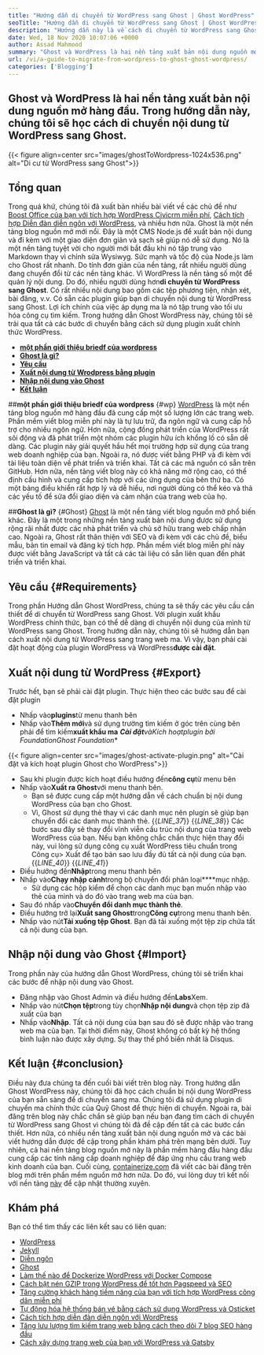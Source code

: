 ```yaml
---
title: "Hướng dẫn di chuyển từ WordPress sang Ghost | Ghost WordPress" 
seoTitle: "Hướng dẫn di chuyển từ WordPress sang Ghost | Ghost WordPress" 
description: "Hướng dẫn này là về cách di chuyển từ WordPress sang Ghost. Chúng tôi sẽ tìm hiểu cách di chuyển các bài đăng và trang của bạn sang ma từ trang web WordPress hiện có." 
date: Wed, 18 Nov 2020 10:07:06 +0000
author: Assad Mahmood
summary: "Ghost và WordPress là hai nền tảng xuất bản nội dung nguồn mở hàng đầu. Trong hướng dẫn này, chúng tôi sẽ học cách di chuyển nội dung từ WordPress sang Ghost." 
url: /vi/a-guide-to-migrate-from-wordpress-to-ghost-ghost-wordpress/
categories: ['Blogging']
---
```


## Ghost và WordPress là hai nền tảng xuất bản nội dung nguồn mở hàng đầu. Trong hướng dẫn này, chúng tôi sẽ học cách di chuyển nội dung từ WordPress sang Ghost.

{{< figure align=center src="images/ghostToWordpress-1024x536.png" alt="Di cư từ WordPress sang Ghost">}}


## Tổng quan
Trong quá khứ, chúng tôi đã xuất bản nhiều bài viết về các chủ đề như [Boost Office của bạn với tích hợp WordPress Civicrm miễn phí][1], [Cách tích hợp Diễn đàn diễn ngôn với WordPress][2], và nhiều hơn nữa. Ghost là một nền tảng blog nguồn mở mới nổi. Đây là một CMS Node.js để xuất bản nội dung và đi kèm với một giao diện đơn giản và sạch sẽ giúp nó dễ sử dụng. Nó là một nền tảng tuyệt vời cho người mới bắt đầu khi nó tập trung vào Markdown thay vì chỉnh sửa Wysiwyg. Sức mạnh và tốc độ của Node.js làm cho Ghost rất nhanh. Do tính đơn giản của nền tảng, rất nhiều người dùng đang chuyển đổi từ các nền tảng khác. Vì WordPress là nền tảng số một để quản lý nội dung.
Do đó, nhiều người dùng hơn**di chuyển từ WordPress sang Ghost**. Có rất nhiều nội dung bao gồm các tệp phương tiện, nhận xét, bài đăng, v.v. Có sẵn các plugin giúp bạn di chuyển nội dung từ WordPress sang Ghost. Lợi ích chính của việc áp dụng ma là nó tập trung vào tối ưu hóa công cụ tìm kiếm. Trong hướng dẫn Ghost WordPress này, chúng tôi sẽ trải qua tất cả các bước di chuyển bằng cách sử dụng plugin xuất chính thức WordPress.
* **[một phần giới thiệu briedf của wordpress][3]**
* **[Ghost là gì?][4]**
* **[Yêu cầu][5]**
* **[Xuất nội dung từ Wrodpress bằng plugin][6]**
* **[Nhập nội dung vào Ghost][7]**
* **[Kết luận][8]**

##**một phần giới thiệu briedf của wordpress** {#wp}
[WordPress][9] là một nền tảng blog nguồn mở hàng đầu đã cung cấp một số lượng lớn các trang web. Phần mềm viết blog miễn phí này là tự lưu trữ, đa ngôn ngữ và cung cấp hỗ trợ cho nhiều ngôn ngữ. Hơn nữa, cộng đồng phát triển của WordPress rất sôi động và đã phát triển một nhóm các plugin hữu ích khổng lồ có sẵn dễ dàng. Các plugin này giải quyết hầu hết mọi trường hợp sử dụng của trang web doanh nghiệp của bạn. Ngoài ra, nó được viết bằng PHP và đi kèm với tài liệu toàn diện về phát triển và triển khai. Tất cả các mã nguồn có sẵn trên GitHub. Hơn nữa, nền tảng viết blog này có khả năng mở rộng cao, có thể định cấu hình và cung cấp tích hợp với các ứng dụng của bên thứ ba. Có một bảng điều khiển rất hợp lý và dễ hiểu, nơi người dùng có thể kéo và thả các yếu tố để sửa đổi giao diện và cảm nhận của trang web của họ.

##**Ghost là gì?** {#Ghost}
[Ghost][10] là một nền tảng viết blog nguồn mở phổ biến khác. Đây là một trong những nền tảng xuất bản nội dung được sử dụng rộng rãi nhất được các nhà phát triển và chủ sở hữu trang web chấp nhận cao. Ngoài ra, Ghost rất thân thiện với SEO và đi kèm với các chủ đề, biểu mẫu, bản tin email và đăng ký tích hợp. Phần mềm viết blog miễn phí này được viết bằng JavaScript và tất cả các tài liệu có sẵn liên quan đến phát triển và triển khai.

## Yêu cầu   {#Requirements}
Trong phần Hướng dẫn Ghost WordPress, chúng ta sẽ thấy các yêu cầu cần thiết để di chuyển từ WordPress sang Ghost. Với plugin xuất khẩu WordPress chính thức, bạn có thể dễ dàng di chuyển nội dung của mình từ WordPress sang Ghost. Trong hướng dẫn này, chúng tôi sẽ hướng dẫn bạn cách xuất nội dung từ WordPress sang trang web ma. Vì vậy, bạn phải cài đặt hoạt động của plugin WordPress và WordPress**được cài đặt**.

## Xuất nội dung từ WordPress   {#Export}
Trước hết, bạn sẽ phải cài đặt plugin. Thực hiện theo các bước sau để cài đặt plugin
* Nhấp vào**plugins**từ menu thanh bên
* Nhấp vào**Thêm mới**và sử dụng trường tìm kiếm ở góc trên cùng bên phải để tìm kiếm**xuất khẩu ma**
***Cài đặt**và**Kích hoạt**plugin bởi Foundation**Ghost Foundation**

{{< figure align=center src="images/ghost-activate-plugin.png" alt="Cài đặt và kích hoạt plugin Ghost cho WordPress">}}

* Sau khi plugin được kích hoạt điều hướng đến**công cụ**từ menu bên
* Nhấp vào**Xuất ra Ghost**với menu thanh bên.
  * Bạn sẽ được cung cấp một hướng dẫn về cách chuẩn bị nội dung WordPress của bạn cho Ghost.
  * Vì, Ghost sử dụng thẻ thay vì các danh mục nên plugin sẽ giúp bạn chuyển đổi các danh mục thành thẻ.
{{_LINE_37_}}
{{_LINE_38_}}
    Các bước sau đây sẽ thay đổi vĩnh viễn cấu trúc nội dung của trang web WordPress của bạn. Nếu bạn không chắc chắn thực hiện thay đổi này, vui lòng sử dụng công cụ xuất WordPress tiêu chuẩn trong Công cụ> Xuất để tạo bản sao lưu đầy đủ tất cả nội dung của bạn.
{{_LINE_40_}}
{{_LINE_41_}}
* Điều hướng đến**Nhập**trong menu thanh bên
* Nhấp vào**Chạy nhập cảnh**trong bộ chuyển đổi phân loại****mục nhập.
  * Sử dụng các hộp kiểm để chọn các danh mục bạn muốn nhập vào thẻ của mình và do đó vào trang web ma của bạn.
* Sau đó nhấp vào**Chuyển đổi danh mục thành thẻ**.
* Điều hướng trở lại**Xuất sang Ghost**trong**Công cụ**trong menu thanh bên.
* Nhấp vào nút**Tải xuống tệp Ghost**. Bạn đã tải xuống một tệp zip chứa tất cả nội dung của bạn.

## Nhập nội dung vào Ghost   {#Import}
Trong phần này của hướng dẫn Ghost WordPress, chúng tôi sẽ triển khai các bước để nhập nội dung vào Ghost.
* Đăng nhập vào Ghost Admin và điều hướng đến**Labs**Xem.
* Nhấp vào nút**Chọn tệp**trong tùy chọn**Nhập nội dung**và chọn tệp zip đã xuất của bạn
* Nhấp vào**Nhập**. Tất cả nội dung của bạn sau đó sẽ được nhập vào trang web ma của bạn.
Tại thời điểm này, Ghost không có bất kỳ hệ thống bình luận nào được xây dựng. Sự thay thế phổ biến nhất là Disqus.

## Kết luận   {#conclusion}
Điều này đưa chúng ta đến cuối bài viết trên blog này. Trong hướng dẫn Ghost WordPress này, chúng tôi đã học cách chuẩn bị nội dung WordPress của bạn sẵn sàng để di chuyển sang ma. Chúng tôi đã sử dụng plugin di chuyển ma chính thức của Quỹ Ghost để thực hiện di chuyển. Ngoài ra, bài đăng trên blog này chắc chắn sẽ giúp bạn nếu bạn đang tìm cách di chuyển từ WordPress sang Ghost vì chúng tôi đã đề cập đến tất cả các bước cần thiết. Hơn nữa, có nhiều nền tảng xuất bản nội dung nguồn mở và các bài viết hướng dẫn được đề cập trong phần khám phá trên mạng bên dưới. Tuy nhiên, cả hai nền tảng blog nguồn mở này là phần mềm hàng đầu hàng đầu cung cấp các tính năng cấp doanh nghiệp để đáp ứng nhu cầu trang web kinh doanh của bạn.
Cuối cùng, [containerize.com][11] đã viết các bài đăng trên blog mới trên phần mềm nguồn mở hơn nữa. Do đó, vui lòng duy trì kết nối với nền tảng [này][12] để cập nhật thường xuyên.

## Khám phá
Bạn có thể tìm thấy các liên kết sau có liên quan:
  * [WordPress][9]
  * [Jekyll][13]
  * [Diễn ngôn][14]
  * [Ghost][10]
  * [Làm thế nào để Dockerize WordPress với Docker Compose][15]
  * [Cách bật nén GZIP trong WordPress để tốt hơn Pagspeed và SEO][16]
  * [Tăng cường khách hàng tiềm năng của bạn với tích hợp WordPress công dân miễn phí][1]
  * [Tự động hóa hệ thống bán vé bằng cách sử dụng WordPress và Osticket][17]
  * [Cách tích hợp diễn đàn diễn ngôn với WordPress][2]
  * [Tăng lưu lượng tìm kiếm trang web bằng cách theo dõi 7 blog SEO hàng đầu][18]
  * [Cách xây dựng trang web của bạn với WordPress và Gatsby][19]

  
[1]: https://blog.containerize.com/blogging/civicrm-wordpress-integration-wordpress-tutorial/
[2]: https://blog.containerize.com/blogging/how-to-integrate-discourse-forum-with-wordpress/
[3]: #wp
[4]: #ghost
[5]: #requirements
[6]: #export
[7]: #import
[8]: #conclusion
[9]: https://products.containerize.com/blogging/wordpress/
[10]: https://products.containerize.com/blogging/ghost/
[11]: https://www.containerize.com/
[12]: https://blog.containerize.com/
[13]: https://products.containerize.com/blogging/jekyll/
[14]: https://products.containerize.com/discussion-forum/discourse/
[15]: https://blog.containerize.com/blogging/how-to-dockerize-wordpress-docker-wordpress/
[16]: https://blog.containerize.com/blogging/how-to-enable-gzip-compression-in-wordpress-gzip-wordpress/
[17]: https://blog.containerize.com/blogging/automate-ticketing-system-using-wordpress-and-osticket/
[18]: https://blog.containerize.com/blogging/increase-website-search-traffic-by-following-top-7-seo-blogs/
[19]: https://blog.containerize.com/blogging/how-does-gatsby-integrate-with-wordpress-gatsby-wordpress/
